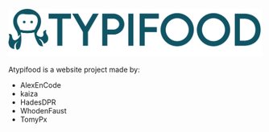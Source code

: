 <a> <img src="Poulpe.png" alt="ATYPIFOOD">
</a>

Atypifood is a website project made by:

- AlexEnCode
- kaiza
- HadesDPR
- WhodenFaust
- TomyPx
